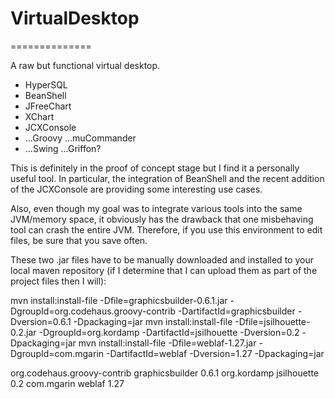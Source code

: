 # VirtualDesktop
==============

A raw but functional virtual desktop.
+ HyperSQL
+ BeanShell
+ JFreeChart
+ XChart
+ JCXConsole
+ ...Groovy ...muCommander
+ ...Swing ...Griffon?

This is definitely in the proof of concept stage
but I find it a personally useful tool.
In particular, the integration of BeanShell and
the recent addition of the JCXConsole are providing
some interesting use cases.

Also, even though my goal was to integrate various
tools into the same JVM/memory space, it obviously
has the drawback that one misbehaving tool can
crash the entire JVM.  Therefore, if you use this
environment to edit files, be sure that you save
often.

These two .jar files have to be manually downloaded and installed to your
local maven repository (if I determine that I can upload them as part
of the project files then I will):

mvn install:install-file -Dfile=graphicsbuilder-0.6.1.jar -DgroupId=org.codehaus.groovy-contrib -DartifactId=graphicsbuilder -Dversion=0.6.1 -Dpackaging=jar
mvn install:install-file -Dfile=jsilhouette-0.2.jar -DgroupId=org.kordamp -DartifactId=jsilhouette -Dversion=0.2 -Dpackaging=jar
mvn install:install-file -Dfile=weblaf-1.27.jar -DgroupId=com.mgarin -DartifactId=weblaf -Dversion=1.27 -Dpackaging=jar

<dependency>
    <groupId>org.codehaus.groovy-contrib</groupId>
    <artifactId>graphicsbuilder</artifactId>
    <version>0.6.1</version>
</dependency>

<dependency>
    <groupId>org.kordamp</groupId>
    <artifactId>jsilhouette</artifactId>
    <version>0.2</version>
</dependency>

<dependency>
    <groupId>com.mgarin</groupId>
    <artifactId>weblaf</artifactId>
    <version>1.27</version>
</dependency>
